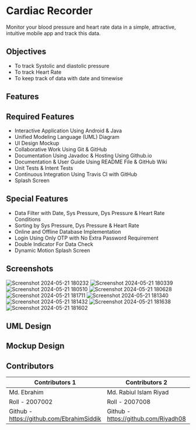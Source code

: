 
# Cardiac Recorder

Monitor your blood pressure and heart rate data in a simple, attractive, intuitive mobile app and track this data.




## Objectives

- To track Systolic and diastolic pressure
- To track Heart Rate
- To keep track of data with date and timewise



## Features
## Required Features
- Interactive Application Using Android & Java
- Unified Modeling Language (UML) Diagram
- UI Design Mockup
- Collaborative Work Using Git & GitHub
- Documentation Using Javadoc & Hosting Using Github.io
- Documentation & User Guide Using README File & GitHub Wiki
- Unit Tests & Intent Tests
- Continuous Integration Using Travis CI with GitHub
- Splash Screen

## Special Features
- Data Filter with Date, Sys Pressure, Dys Pressure & Heart Rate Conditions
- Sorting by Sys Pressure, Dys Pressure & Heart Rate
- Online and Offline Database Implementation
- Login Using Only OTP with No Extra Password Requirement
- Double Indicator For Data Check
- Dynamic Motion Splash Screen
## Screenshots

![Screenshot 2024-05-21 180232](https://github.com/Riyadh08/CardiacRecorderFinal/assets/119655626/20f54bc5-dc2a-44d2-83c6-25e23a290a09)
![Screenshot 2024-05-21 180339](https://github.com/Riyadh08/CardiacRecorderFinal/assets/119655626/1442f422-6585-44ab-bb6b-b18702882afe)
![Screenshot 2024-05-21 180510](https://github.com/Riyadh08/CardiacRecorderFinal/assets/119655626/f806f5d1-e96a-4c1c-ab5f-46d533866088)
![Screenshot 2024-05-21 180628](https://github.com/Riyadh08/CardiacRecorderFinal/assets/119655626/015b0179-0da5-461e-86bd-66c341d22728)
![Screenshot 2024-05-21 181711](https://github.com/Riyadh08/CardiacRecorderFinal/assets/119655626/21798020-450a-4d1e-a44b-13b45ed0ce4c)
![Screenshot 2024-05-21 181340](https://github.com/Riyadh08/CardiacRecorderFinal/assets/119655626/eb47ae9d-6f6c-43dd-bda6-27aec7e6c763)
![Screenshot 2024-05-21 181432](https://github.com/Riyadh08/CardiacRecorderFinal/assets/119655626/b1d080b3-4b2d-491a-a495-0c0645fe6f51)
![Screenshot 2024-05-21 181638](https://github.com/Riyadh08/CardiacRecorderFinal/assets/119655626/d60faaad-f485-45ae-bc52-8667aa1787ae)
![Screenshot 2024-05-21 181602](https://github.com/Riyadh08/CardiacRecorderFinal/assets/119655626/fad769bc-b944-4e3d-9fed-651fa33552e7)

## UML Design

## Mockup Design

## Contributors
| Contributors 1             | Contributors 2                                                          |  Contributors 3 |      
| ----------------- | ------------------------------------------------------------------ |-----------|
| Md. Ebrahim | Md. Rabiul Islam Riyad | Sujoy Sadhu |
| Roll - 2007002 | Roll - 2007008 | Roll - 2007019 |
| Github - https://github.com/EbrahimSiddik| Github - https://github.com/Riyadh08 | Github - https://github.com/SujoySadhu|


